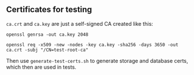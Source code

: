 ## Certificates for testing

`ca.crt` and `ca.key` are just a self-signed CA created like this:


```
openssl genrsa -out ca.key 2048

openssl req -x509 -new -nodes -key ca.key -sha256 -days 3650 -out ca.crt -subj "/CN=test-root-ca"
```

Then use `generate-test-certs.sh` to generate storage and database certs, which then are used in tests.
